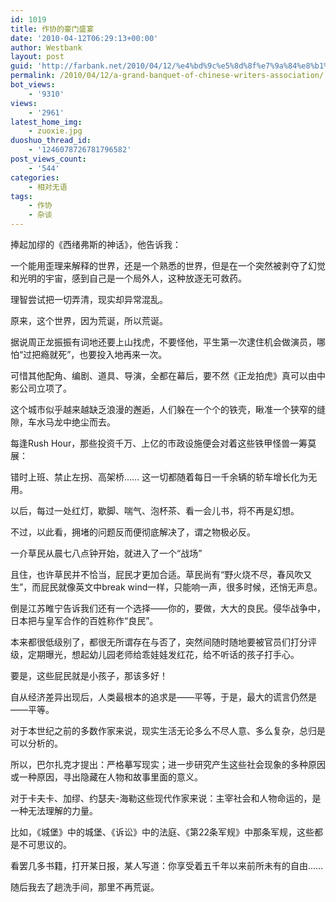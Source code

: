 ```yaml
---
id: 1019
title: 作协的豪门盛宴
date: '2010-04-12T06:29:13+00:00'
author: Westbank
layout: post
guid: 'http://farbank.net/2010/04/12/%e4%bd%9c%e5%8d%8f%e7%9a%84%e8%b1%aa%e9%97%a8%e7%9b%9b%e5%ae%b4/'
permalink: /2010/04/12/a-grand-banquet-of-chinese-writers-association/
bot_views:
    - '9310'
views:
    - '2961'
latest_home_img:
    - zuoxie.jpg
duoshuo_thread_id:
    - '1246078726781796582'
post_views_count:
    - '544'
categories:
    - 相对无语
tags:
    - 作协
    - 杂谈
---
```


捧起加缪的《西绪弗斯的神话》，他告诉我：

一个能用歪理来解释的世界，还是一个熟悉的世界，但是在一个突然被剥夺了幻觉和光明的宇宙，感到自己是一个局外人，这种放逐无可救药。

理智尝试把一切弄清，现实却异常混乱。

原来，这个世界，因为荒诞，所以荒诞。

据说周正龙振振有词地还要上山找虎，不要怪他，平生第一次逮住机会做演员，哪怕“过把瘾就死”，也要投入地再来一次。

可惜其他配角、编剧、道具、导演，全都在幕后，要不然《正龙拍虎》真可以由中影公司立项了。

这个城市似乎越来越缺乏浪漫的邂逅，人们躲在一个个的铁壳，瞅准一个狭窄的缝隙，车水马龙中绝尘而去。

每逢Rush Hour，那些投资千万、上亿的市政设施便会对着这些铁甲怪兽一筹莫展：

错时上班、禁止左拐、高架桥…… 这一切都随着每日一千余辆的轿车增长化为无用。

以后，每过一处红灯，歇脚、喘气、泡杯茶、看一会儿书，将不再是幻想。

不过，以此看，拥堵的问题反而便彻底解决了，谓之物极必反。

一介草民从晨七八点钟开始，就进入了一个“战场”

且住，也许草民并不恰当，屁民才更加合适。草民尚有“野火烧不尽，春风吹又生”，而屁民就像英文中break wind一样，只能响一声，很多时候，还悄无声息。

倒是江苏睢宁告诉我们还有一个选择——你的，要做，大大的良民。侵华战争中，日本把与皇军合作的百姓称作“良民”。

本来都很低级别了，都很无所谓存在与否了，突然间随时随地要被官员们打分评级，定期曝光，想起幼儿园老师给乖娃娃发红花，给不听话的孩子打手心。

要是，这些屁民就是小孩子，那该多好！

自从经济差异出现后，人类最根本的追求是——平等，于是，最大的谎言仍然是——平等。

对于本世纪之前的多数作家来说，现实生活无论多么不尽人意、多么复杂，总归是可以分析的。

所以，巴尔扎克才提出：严格摹写现实；进一步研究产生这些社会现象的多种原因或一种原因，寻出隐藏在人物和故事里面的意义。

对于卡夫卡、加缪、约瑟夫-海勒这些现代作家来说：主宰社会和人物命运的，是一种无法理解的力量。

比如，《城堡》中的城堡、《诉讼》中的法庭、《第22条军规》中那条军规，这些都是不可思议的。

看罢几多书籍，打开某日报，某人写道：你享受着五千年以来前所未有的自由……

随后我去了趟洗手间，那里不再荒诞。
